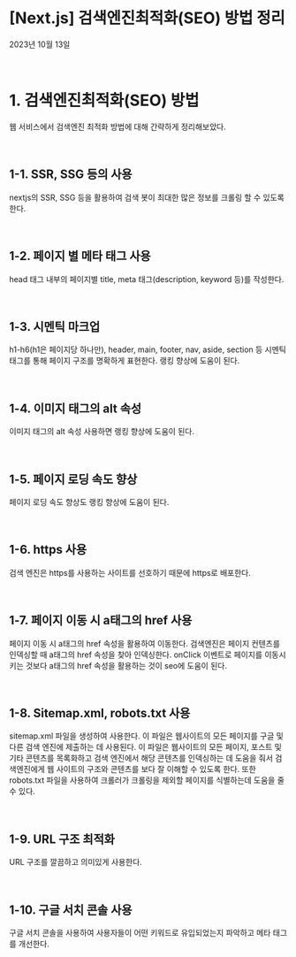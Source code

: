 # [Next.js] 검색엔진최적화(SEO) 방법 정리

2023년 10월 13일

<br>

# 1. 검색엔진최적화(SEO) 방법

웹 서비스에서 검색엔진 최적화 방법에 대해 간략하게 정리해보았다.

<br>

## 1-1. SSR, SSG 등의 사용

nextjs의 SSR, SSG 등을 활용하여 검색 봇이 최대한 많은 정보를 크롤링 할 수 있도록 한다.

<br>

## 1-2. 페이지 별 메타 태그 사용

head 태그 내부의 페이지별 title, meta 태그(description, keyword 등)를 작성한다.

<br>

## 1-3. 시멘틱 마크업

h1-h6(h1은 페이지당 하나만), header, main, footer, nav, aside, section 등 시멘틱 태그를 통해 페이지 구조를 명확하게 표현한다. 랭킹 향상에 도움이 된다.

<br>

## 1-4. 이미지 태그의 alt 속성

이미지 태그의 alt 속성 사용하면 랭킹 향상에 도움이 된다.

<br>

## 1-5. 페이지 로딩 속도 향상

페이지 로딩 속도 향상도 랭킹 향상에 도움이 된다.

<br>

## 1-6. https 사용

검색 엔진은 https를 사용하는 사이트를 선호하기 때문에 https로 배포한다.

<br>

## 1-7. 페이지 이동 시 a태그의 href 사용

페이지 이동 시 a태그의 href 속성을 활용하여 이동한다. 검색엔진은 페이지 컨텐츠를 인덱싱할 때 a태그의 href 속성을 찾아 인덱싱한다. onClick 이벤트로 페이지를 이동시키는 것보다 a태그의 href 속성을 활용하는 것이 seo에 도움이 된다.

<br>

## 1-8. Sitemap.xml, robots.txt 사용

sitemap.xml 파일을 생성하여 사용한다. 이 파일은 웹사이트의 모든 페이지를 구글 및 다른 검색 엔진에 제출하는 데 사용된다. 이 파일은 웹사이트의 모든 페이지, 포스트 및 기타 콘텐츠를 목록화하고 검색 엔진에서 해당 콘텐츠를 인덱싱하는 데 도움을 줘서 검색엔진에게 웹 사이트의 구조와 콘텐츠를 보다 잘 이해할 수 있도록 한다. 또한 robots.txt 파일을 사용하여 크롤러가 크롤링을 제외할 페이지를 식별하는데 도움을 줄 수 있다.

<br>

## 1-9. URL 구조 최적화

URL 구조를 깔끔하고 의미있게 사용한다.

<br>

## 1-10. 구글 서치 콘솔 사용

구글 서치 콘솔을 사용하여 사용자들이 어떤 키워드로 유입되었는지 파악하고 메타 태그를 개선한다.

<br>
